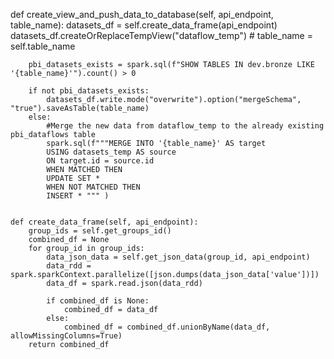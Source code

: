  def create_view_and_push_data_to_database(self, api_endpoint, table_name):
        datasets_df = self.create_data_frame(api_endpoint)
        datasets_df.createOrReplaceTempView("dataflow_temp")
        # table_name = self.table_name

        pbi_datasets_exists = spark.sql(f"SHOW TABLES IN dev.bronze LIKE '{table_name}'").count() > 0

        if not pbi_datasets_exists:
            datasets_df.write.mode("overwrite").option("mergeSchema", "true").saveAsTable(table_name)       
        else:
            #Merge the new data from dataflow_temp to the already existing pbi_dataflows table
            spark.sql(f"""MERGE INTO '{table_name}' AS target
            USING datasets_temp AS source
            ON target.id = source.id 
            WHEN MATCHED THEN
            UPDATE SET *
            WHEN NOT MATCHED THEN
            INSERT * """ )


    def create_data_frame(self, api_endpoint):
        group_ids = self.get_groups_id()
        combined_df = None
        for group_id in group_ids:
            data_json_data = self.get_json_data(group_id, api_endpoint)
            data_rdd = spark.sparkContext.parallelize([json.dumps(data_json_data['value'])])
            data_df = spark.read.json(data_rdd)
            
            if combined_df is None:
                combined_df = data_df
            else:
                combined_df = combined_df.unionByName(data_df, allowMissingColumns=True)
        return combined_df

